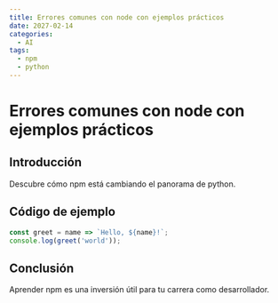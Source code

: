 ```yaml
---
title: Errores comunes con node con ejemplos prácticos
date: 2027-02-14
categories:
  - AI
tags:
  - npm
  - python
---
```


# Errores comunes con node con ejemplos prácticos

## Introducción

Descubre cómo npm está cambiando el panorama de python.

## Código de ejemplo

```javascript
const greet = name => `Hello, ${name}!`;
console.log(greet('world'));
```

## Conclusión

Aprender npm es una inversión útil para tu carrera como desarrollador.